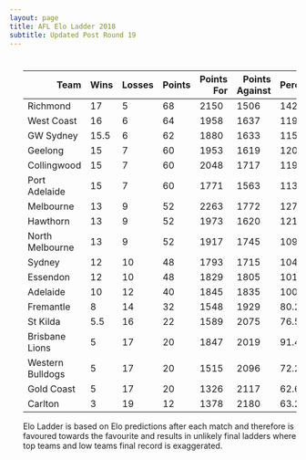 ```yaml
---
layout: page
title: AFL Elo Ladder 2018
subtitle: Updated Post Round 19
---
```

<ul class="ladder">
<div class="blurb">
  <h1></h1>
  <p>
      <table>   <thead>     <tr style="text-align: right;">       <th>Team</th>       <th>Wins</th>       <th>Losses</th>       <th>Points</th>       <th>Points For</th>       <th>Points Against</th>       <th>Percentage</th>     </tr>   </thead>   <tbody>     <tr>       <td>Richmond</td>       <td>17</td>       <td>5</td>       <td>68</td>       <td>2150</td>       <td>1506</td>       <td>142.762</td>     </tr>     <tr>       <td>West Coast</td>       <td>16</td>       <td>6</td>       <td>64</td>       <td>1958</td>       <td>1637</td>       <td>119.609</td>     </tr>     <tr>       <td>GW Sydney</td>       <td>15.5</td>       <td>6</td>       <td>62</td>       <td>1880</td>       <td>1633</td>       <td>115.126</td>     </tr>     <tr>       <td>Geelong</td>       <td>15</td>       <td>7</td>       <td>60</td>       <td>1953</td>       <td>1619</td>       <td>120.63</td>     </tr>     <tr>       <td>Collingwood</td>       <td>15</td>       <td>7</td>       <td>60</td>       <td>2048</td>       <td>1717</td>       <td>119.278</td>     </tr>     <tr>       <td>Port Adelaide</td>       <td>15</td>       <td>7</td>       <td>60</td>       <td>1771</td>       <td>1563</td>       <td>113.308</td>     </tr>     <tr>       <td>Melbourne</td>       <td>13</td>       <td>9</td>       <td>52</td>       <td>2263</td>       <td>1772</td>       <td>127.709</td>     </tr>     <tr>       <td>Hawthorn</td>       <td>13</td>       <td>9</td>       <td>52</td>       <td>1973</td>       <td>1620</td>       <td>121.79</td>     </tr>     <tr>       <td>North Melbourne</td>       <td>13</td>       <td>9</td>       <td>52</td>       <td>1917</td>       <td>1745</td>       <td>109.857</td>     </tr>     <tr>       <td>Sydney</td>       <td>12</td>       <td>10</td>       <td>48</td>       <td>1793</td>       <td>1715</td>       <td>104.548</td>     </tr>     <tr>       <td>Essendon</td>       <td>12</td>       <td>10</td>       <td>48</td>       <td>1829</td>       <td>1805</td>       <td>101.33</td>     </tr>     <tr>       <td>Adelaide</td>       <td>10</td>       <td>12</td>       <td>40</td>       <td>1845</td>       <td>1835</td>       <td>100.545</td>     </tr>     <tr>       <td>Fremantle</td>       <td>8</td>       <td>14</td>       <td>32</td>       <td>1548</td>       <td>1929</td>       <td>80.2488</td>     </tr>     <tr>       <td>St Kilda</td>       <td>5.5</td>       <td>16</td>       <td>22</td>       <td>1589</td>       <td>2075</td>       <td>76.5783</td>     </tr>     <tr>       <td>Brisbane Lions</td>       <td>5</td>       <td>17</td>       <td>20</td>       <td>1847</td>       <td>2019</td>       <td>91.4809</td>     </tr>     <tr>       <td>Western Bulldogs</td>       <td>5</td>       <td>17</td>       <td>20</td>       <td>1515</td>       <td>2096</td>       <td>72.2805</td>     </tr>     <tr>       <td>Gold Coast</td>       <td>5</td>       <td>17</td>       <td>20</td>       <td>1326</td>       <td>2117</td>       <td>62.6358</td>     </tr>     <tr>       <td>Carlton</td>       <td>3</td>       <td>19</td>       <td>12</td>       <td>1378</td>       <td>2180</td>       <td>63.211</td>     </tr>   </tbody> </table>
</p>
<p> Elo Ladder is based on Elo predictions after each match and therefore is favoured towards the favourite and results in unlikely final ladders where top teams and low teams final record is exaggerated.
</p>
</div><!-- /.blurb -->	
</ul>
